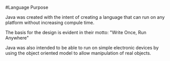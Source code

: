 #Language Purpose


Java was created with the intent of creating a language that can run on any platform without increasing compule time. 


The basis for the design is evident in their motto: "Write Once, Run Anywhere"


Java was also intended to be able to run on simple electronic devices by using the object oriented model to allow manipulation of real objects.